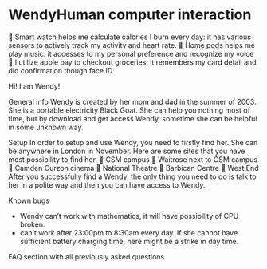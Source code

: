 # WendyHuman computer interaction
	Smart watch helps me calculate calories I burn every day: it has various sensors to actively track my activity and heart rate.
	Home pods helps me play music: it accesses to my personal preference and recognize my voice
	I utilize apple pay to checkout groceries: it remembers my card detail and did confirmation though face ID


Hi! I am Wendy!

General info
Wendy is created by her mom and dad in the summer of 2003. She is a portable electricity Black Goat. She can help you nothing most of time, but by download and get access Wendy, sometime she can be helpful in some unknown way.

Setup
In order to setup and use Wendy, you need to firstly find her. She can be anywhere in London in November. Here are some sites that you have most possibility to find her.
	CSM campus
	Waitrose next to CSM campus
	Camden Curzon cinema 
	National Theatre
	Barbican Centre
	West End
After you successfully find a Wendy, the only thing you need to do is talk to her in a polite way and then you can have access to Wendy.

Known bugs
- Wendy can’t work with mathematics, it will have possibility of CPU broken.
- can’t work after 23:00pm to 8:30am every day. If she cannot have sufficient battery charging time, here might be a strike in day time.

FAQ section with all previously asked questions


